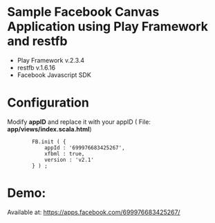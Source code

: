 Sample Facebook Canvas Application using Play Framework and restfb
==================================================================

+   Play Framework v.2.3.4
+   restfb v.1.6.16
+   Facebook Javascript SDK

Configuration
============

Modify **appID** and replace it with your appID ( File: **app/views/index.scala.html**)

            FB.init ( {
                appId : '699976683425267',
                xfbml : true,
                version : 'v2.1'
            } ) ;

Demo:
=====

Available at: https://apps.facebook.com/699976683425267/

